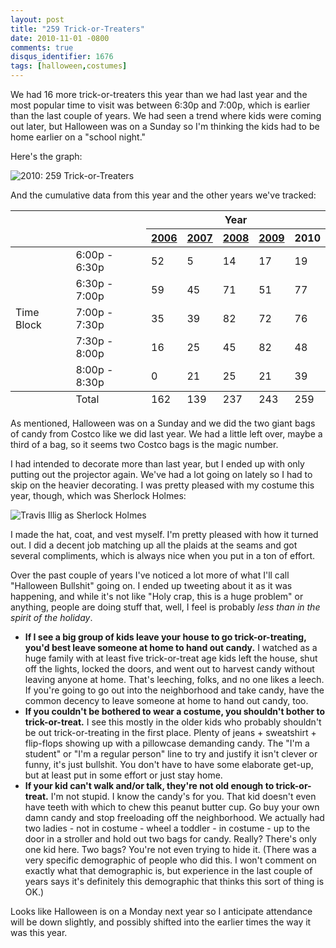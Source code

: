 ```yaml
---
layout: post
title: "259 Trick-or-Treaters"
date: 2010-11-01 -0800
comments: true
disqus_identifier: 1676
tags: [halloween,costumes]
---
```

We had 16 more trick-or-treaters this year than we had last year and the
most popular time to visit was between 6:30p and 7:00p, which is earlier
than the last couple of years. We had seen a trend where kids were
coming out later, but Halloween was on a Sunday so I'm thinking the kids
had to be home earlier on a "school night."

Here's the graph:

![2010: 259
Trick-or-Treaters](https://hyqi8g.blu.livefilestore.com/y2p2DfRiwbquDHMEIFO7ESNKXzLUc9EmgxKEUvy-mK0DuoG9q5j84WxklDxvRWFt0SXIXvntsFhXPRPigNAsgXhCCZ-LhpTroWOs4TMhLNHPLs/20101101trickortreat.png?psid=1 "2010: 259 Trick-or-Treaters")

And the cumulative data from this year and the other years we've
tracked:

<table>
    <thead>
        <tr>
            <th colspan="2" rowspan="2">&nbsp;</th>
            <th colspan="5">Year</th>
        </tr>
        <tr>
            <th><a href="/archive/2006/11/01/162-trick-or-treaters.aspx">2006</a></th>
            <th><a href="/archive/2007/11/01/139-trick-or-treaters.aspx">2007</th>
            <th><a href="/archive/2008/11/03/237-trick-or-treaters.aspx">2008</th>
            <th><a href="/archive/2009/11/03/243-trick-or-treaters.aspx">2009</a></th>
            <th>2010</th>
        </tr>
    </thead>
    <tbody>
        <tr>
            <td rowspan="5">Time Block</td>
            <td>6:00p - 6:30p</td>
            <td>52</td>
            <td>5</td>
            <td>14</td>
            <td>17</td>
            <td>19</td>
        </tr>
        <tr>
            <td>6:30p - 7:00p</td>
            <td>59</td>
            <td>45</td>
            <td>71</td>
            <td>51</td>
            <td>77</td>
        </tr>
        <tr>
            <td>7:00p - 7:30p</td>
            <td>35</td>
            <td>39</td>
            <td>82</td>
            <td>72</td>
            <td>76</td>
        </tr>
        <tr>
            <td>7:30p - 8:00p</td>
            <td>16</td>
            <td>25</td>
            <td>45</td>
            <td>82</td>
            <td>48</td>
        </tr>
        <tr>
            <td>8:00p - 8:30p</td>
            <td>0</td>
            <td>21</td>
            <td>25</td>
            <td>21</td>
            <td>39</td>
        </tr>
    </tbody>
    <tfoot>
        <tr>
            <td>&nbsp;</td>
            <td>Total</td>
            <td>162</td>
            <td>139</td>
            <td>237</td>
            <td>243</td>
            <td>259</td>
        </tr>
    </tfoot>
</table>

As mentioned, Halloween was on a Sunday and we did the two giant bags of
candy from Costco like we did last year. We had a little left over,
maybe a third of a bag, so it seems two Costco bags is the magic number.

I had intended to decorate more than last year, but I ended up with only
putting out the projector again. We've had a lot going on lately so I
had to skip on the heavier decorating. I was pretty pleased with my
costume this year, though, which was Sherlock Holmes:

![Travis Illig as Sherlock
Holmes](https://hyqi8g.bl3301.livefilestore.com/y2pEo6okLp8opoIndZPN7PvqrOkp74AZXXIo24hiaBqx-XOTzeV_hR-rOm2mKhlu0jqzvTEYY4YTYMNjMmJxyCnUPNJD1WQ-gqbwEd7Xrv1KJM/20101101sherlock.jpg?psid=1)

I made the hat, coat, and vest myself. I'm pretty pleased with how it
turned out. I did a decent job matching up all the plaids at the seams
and got several compliments, which is always nice when you put in a ton
of effort.

Over the past couple of years I've noticed a lot more of what I'll call
"Halloween Bullshit" going on. I ended up tweeting about it as it was
happening, and while it's not like "Holy crap, this is a huge problem"
or anything, people are doing stuff that, well, I feel is probably *less
than in the spirit of the holiday*.

- **If I see a big group of kids leave your house to go trick-or-treating, you'd best leave someone at home to hand out candy.** I watched as a huge family with at least five trick-or-treat age kids left the house, shut off the lights, locked the doors, and went out to harvest candy without leaving anyone at home. That's leeching, folks, and no one likes a leech. If you're going to go out into the neighborhood and take candy, have the common decency to leave someone at home to hand out candy, too.
- **If you couldn't be bothered to wear a costume, you shouldn't bother to trick-or-treat.** I see this mostly in the older kids who probably shouldn't be out trick-or-treating in the first place. Plenty of jeans + sweatshirt + flip-flops showing up with a pillowcase demanding candy. The "I'm a student" or "I'm a regular person" line to try and justify it isn't clever or funny, it's just bullshit. You don't have to have some elaborate get-up, but at least put in some effort or just stay home.
- **If your kid can't walk and/or talk, they're not old enough to trick-or-treat.** I'm not stupid. I know the candy's for you. That kid doesn't even have teeth with which to chew this peanut butter cup. Go buy your own damn candy and stop freeloading off the neighborhood. We actually had two ladies - not in costume - wheel a toddler - in costume - up to the door in a stroller and hold out two bags for candy. Really? There's only one kid here. Two bags? You're not even trying to hide it. (There was a very specific demographic of people who did this. I won't comment on exactly what that demographic is, but experience in the last couple of years says it's definitely this demographic that thinks this sort of thing is OK.)

Looks like Halloween is on a Monday next year so I anticipate attendance
will be down slightly, and possibly shifted into the earlier times the
way it was this year.
